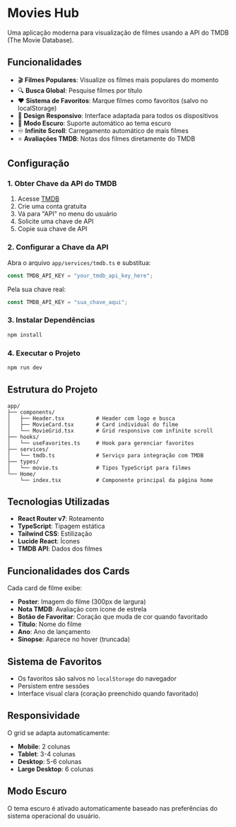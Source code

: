 # Movies Hub

Uma aplicação moderna para visualização de filmes usando a API do TMDB (The Movie Database).

## Funcionalidades

- 🎬 **Filmes Populares**: Visualize os filmes mais populares do momento
- 🔍 **Busca Global**: Pesquise filmes por título
- ❤️ **Sistema de Favoritos**: Marque filmes como favoritos (salvo no localStorage)
- 📱 **Design Responsivo**: Interface adaptada para todos os dispositivos
- 🌙 **Modo Escuro**: Suporte automático ao tema escuro
- ♾️ **Infinite Scroll**: Carregamento automático de mais filmes
- ⭐ **Avaliações TMDB**: Notas dos filmes diretamente do TMDB

## Configuração

### 1. Obter Chave da API do TMDB

1. Acesse [TMDB](https://www.themoviedb.org/)
2. Crie uma conta gratuita
3. Vá para "API" no menu do usuário
4. Solicite uma chave de API
5. Copie sua chave de API

### 2. Configurar a Chave da API

Abra o arquivo `app/services/tmdb.ts` e substitua:

```typescript
const TMDB_API_KEY = "your_tmdb_api_key_here";
```

Pela sua chave real:

```typescript
const TMDB_API_KEY = "sua_chave_aqui";
```

### 3. Instalar Dependências

```bash
npm install
```

### 4. Executar o Projeto

```bash
npm run dev
```

## Estrutura do Projeto

```
app/
├── components/
│   ├── Header.tsx          # Header com logo e busca
│   ├── MovieCard.tsx       # Card individual do filme
│   └── MovieGrid.tsx       # Grid responsivo com infinite scroll
├── hooks/
│   └── useFavorites.ts     # Hook para gerenciar favoritos
├── services/
│   └── tmdb.ts             # Serviço para integração com TMDB
├── types/
│   └── movie.ts            # Tipos TypeScript para filmes
└── Home/
    └── index.tsx           # Componente principal da página home
```

## Tecnologias Utilizadas

- **React Router v7**: Roteamento
- **TypeScript**: Tipagem estática
- **Tailwind CSS**: Estilização
- **Lucide React**: Ícones
- **TMDB API**: Dados dos filmes

## Funcionalidades dos Cards

Cada card de filme exibe:

- **Poster**: Imagem do filme (300px de largura)
- **Nota TMDB**: Avaliação com ícone de estrela
- **Botão de Favoritar**: Coração que muda de cor quando favoritado
- **Título**: Nome do filme
- **Ano**: Ano de lançamento
- **Sinopse**: Aparece no hover (truncada)

## Sistema de Favoritos

- Os favoritos são salvos no `localStorage` do navegador
- Persistem entre sessões
- Interface visual clara (coração preenchido quando favoritado)

## Responsividade

O grid se adapta automaticamente:

- **Mobile**: 2 colunas
- **Tablet**: 3-4 colunas
- **Desktop**: 5-6 colunas
- **Large Desktop**: 6 colunas

## Modo Escuro

O tema escuro é ativado automaticamente baseado nas preferências do sistema operacional do usuário.
